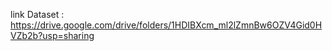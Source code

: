 link Dataset : https://drive.google.com/drive/folders/1HDIBXcm_ml2lZmnBw6OZV4Gid0HVZb2b?usp=sharing
